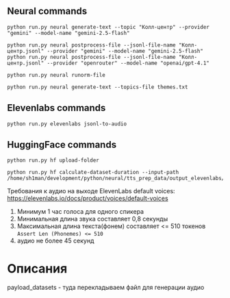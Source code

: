## Neural commands
```ssh
python run.py neural generate-text --topic "Колл-центр" --provider "gemini" --model-name "gemini-2.5-flash"
```
```ssh
python run.py neural postprocess-file --jsonl-file-name "Колл-центр.jsonl" --provider "gemini" --model-name "gemini-2.5-flash"
python run.py neural postprocess-file --jsonl-file-name "Колл-центр.jsonl" --provider "openrouter" --model-name "openai/gpt-4.1"
```
```ssh
python run.py neural runorm-file
```
```ssh
python run.py neural generate-text --topics-file themes.txt
```
## Elevenlabs commands
```ssh
python run.py elevenlabs jsonl-to-audio
```
## HuggingFace commands
```ssh
python run.py hf upload-folder
```
```ssh
python run.py hf calculate-dataset-duration --input-path /home/sh1man/development/python/neural/tts_prep_data/output_elevenlabs/den4ikai/audio
```

Требования к аудио на выходе
ElevenLabs default voices: https://elevenlabs.io/docs/product/voices/default-voices
1. Минимум 1 час голоса для одного спикера
2. Минимальная длина звука составляет 0,8 секунды
3. Максимальная длина текста(фонем) составляет <= 510 токенов `Assert Len (Phonemes) <= 510`
4. аудио не более 45 секунд 

# Описания

payload_datasets - туда перекладываем файл для генерации аудио
